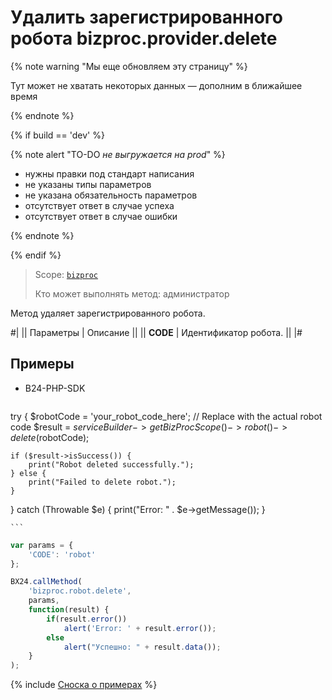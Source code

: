 # Удалить зарегистрированного робота bizproc.provider.delete

{% note warning "Мы еще обновляем эту страницу" %}

Тут может не хватать некоторых данных — дополним в ближайшее время

{% endnote %}

{% if build == 'dev' %}

{% note alert "TO-DO _не выгружается на prod_" %}

- нужны правки под стандарт написания
- не указаны типы параметров
- не указана обязательность параметров
- отсутствует ответ в случае успеха
- отсутствует ответ в случае ошибки

{% endnote %}

{% endif %}

> Scope: [`bizproc`](../../scopes/permissions.md)
>
> Кто может выполнять метод: администратор

Метод удаляет зарегистрированного робота.

#|
|| Параметры  | Описание ||
|| **CODE** | Идентификатор робота. ||
|#

## Примеры

- B24-PHP-SDK

    ```php
    
try {
    $robotCode = 'your_robot_code_here'; // Replace with the actual robot code
    $result = $serviceBuilder
        ->getBizProcScope()
        ->robot()
        ->delete($robotCode);

    if ($result->isSuccess()) {
        print("Robot deleted successfully.");
    } else {
        print("Failed to delete robot.");
    }
} catch (Throwable $e) {
    print("Error: " . $e->getMessage());
}

    ```
```javascript
var params = {
    'CODE': 'robot'
};

BX24.callMethod(
    'bizproc.robot.delete',
    params,
    function(result) {
        if(result.error())
            alert('Error: ' + result.error());
        else
            alert("Успешно: " + result.data());
    }
);
```

{% include [Сноска о примерах](../../../_includes/examples.md) %}